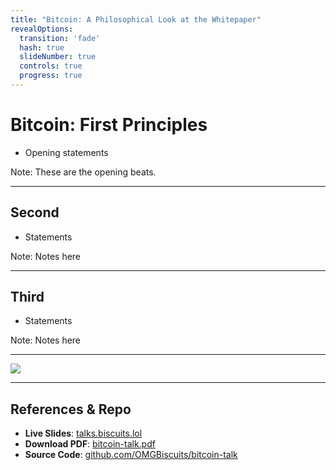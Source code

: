 ```yaml
---
title: "Bitcoin: A Philosophical Look at the Whitepaper"
revealOptions:
  transition: 'fade'
  hash: true
  slideNumber: true
  controls: true
  progress: true
---
```


# Bitcoin: First Principles

- Opening statements

Note:
These are the opening beats. 

---

## Second
- Statements

Note:
Notes here

---

## Third
- Statements

Note:
Notes here

---

<!-- Include an image -->
![](assets/images/issuance-schedule.png)

---

## References & Repo
- **Live Slides**: [talks.biscuits.lol](https://talks.biscuits.lol)
- **Download PDF**: [bitcoin-talk.pdf](bitcoin-talk.pdf)
- **Source Code**: [github.com/OMGBiscuits/bitcoin-talk](https://github.com/OMGBiscuits/bitcoin-talk)

